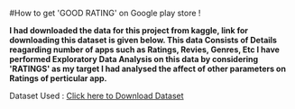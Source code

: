 #How to get 'GOOD RATING' on Google play store !

**I had downloaded the data for this project from kaggle, link for downloading this dataset is given below. This data Consists of Details reagarding number of apps such as Ratings, Revies, Genres, Etc I have performed Exploratory Data Analysis on this data by considering 'RATINGS' as my target  I had analysed the affect of other parameters on Ratings of perticular app.**

Dataset Used : [Click here to Download Dataset](https://www.kaggle.com/lava18/google-play-store-apps)
